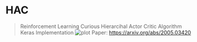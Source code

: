 # HAC
> Reinforcement Learning Curious Hierarcihal Actor Critic Algorithm Keras Implementation
![plot](https://github.com/Keremm1/HAC/assets/113975041/579e66bc-6dac-4159-892f-7d322fd1e8dc)
Paper: https://arxiv.org/abs/2005.03420

